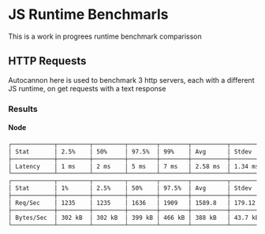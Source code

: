 # JS Runtime Benchmarls

This is a work in progrees runtime benchmark comparisson

## HTTP Requests

Autocannon here is used to benchmark 3 http servers, each with a different JS runtime, on get requests with a text response

### Results

#### Node
```bash
┌────────────┬─────────┬─────────┬────────┬────────┬──────────┬──────────┬────────┐
│ Stat       │ 2.5%    │ 50%     │ 97.5%  │ 99%    │ Avg      │ Stdev    │ Max    │
├────────────┼─────────┼─────────┼────────┼────────┼──────────┼──────────┼────────┤
│ Latency    │ 1 ms    │ 2 ms    │ 5 ms   │ 7 ms   │ 2.58 ms  │ 1.34 ms  │ 23 ms  │
└────────────┴─────────┴─────────┴────────┴────────┴──────────┴──────────┴────────┘
┌────────────┬─────────┬─────────┬────────┬────────┬──────────┬──────────┬────────┐
│ Stat       │ 1%      │ 2.5%    │ 50%    │ 97.5%  │ Avg      │ Stdev    │ Min    │
├────────────┼─────────┼─────────┼────────┼────────┼──────────┼──────────┼────────┤
│ Req/Sec    │ 1235    │ 1235    │ 1636   │ 1909   │ 1589.8   │ 179.12   │ 1235   │
├────────────┼─────────┼─────────┼────────┼────────┼──────────┼──────────┼────────┤
│ Bytes/Sec  │ 302 kB  │ 302 kB  │ 399 kB │ 466 kB │ 388 kB   │ 43.7 kB  │ 301 kB │
└────────────┴─────────┴─────────┴────────┴────────┴──────────┴──────────┴────────┘
```
